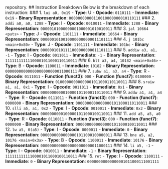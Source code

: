 repository. ## Instruction Breakdown Below is the breakdown of each instruction: ### 1. `lui a0, 0x19` - **Type**: U - **Opcode**: `0110111` - **Immediate**: `0x19` - **Binary Representation**: `00000000000110010000000010110111` ### 2. `addi a0, a0, 1288` - **Type**: I - **Opcode**: `0010011` - **Immediate**: `1288` - **Binary Representation**: `00000101000000001000001010010011` ### 3. `jal 10664 <puts>` - **Type**: J - **Opcode**: `1101111` - **Immediate**: `10664` - **Binary Representation**: `00000010100100000000000011101111` ### 4. `j 101bc <main+0x80>` - **Type**: J - **Opcode**: `1101111` - **Immediate**: `101bc` - **Binary Representation**: `00000010101111000000000011101111` ### 5. `addiw a3, a1, -1` - **Type**: I - **Opcode**: `0011011` - **Immediate**: `-1` - **Binary Representation**: `11111111111100001011000110110011` ### 6. `blt a3, a4, 10182 <main+0x46>` - **Type**: B - **Opcode**: `1100011` - **Immediate**: `10182` - **Binary Representation**: `00000000000000000000000011000111` ### 7. `subw a1, a3, a4` - **Type**: R - **Opcode**: `0111011` - **Function (funct3)**: `000` - **Function (funct7)**: `0100000` - **Binary Representation**: `01000000000000001011000110110011` ### 8. `sraiw a1, a1, 0x1` - **Type**: I - **Opcode**: `0011011` - **Immediate**: `0x1` - **Binary Representation**: `00000000000100001011000110110011` ### 9. `addw a1, a1, a4` - **Type**: R - **Opcode**: `0111011` - **Function (funct3)**: `000` - **Function (funct7)**: `0000000` - **Binary Representation**: `00000000000000001011000110110011` ### 10. `slli a5, a1, 0x2` - **Type**: I - **Opcode**: `0010011` - **Immediate**: `0x2` - **Binary Representation**: `00000000001000001011000100110011` ### 11. `add a5, a5, a0` - **Type**: R - **Opcode**: `0110011` - **Function (funct3)**: `000` - **Function (funct7)**: `0000000` - **Binary Representation**: `00000000000000001011000100110011` ### 12. `lw a5, 0(a5)` - **Type**: I - **Opcode**: `0000011` - **Immediate**: `0` - **Binary Representation**: `00000000000000001011000100000011` ### 13. `bne a5, a2, 10176 <main+0x3a>` - **Type**: B - **Opcode**: `1100011` - **Immediate**: `10176` - **Binary Representation**: `00000000000000000000000011000111` ### 14. `li a5, -1` - **Type**: I - **Opcode**: `0010011` - **Immediate**: `-1` - **Binary Representation**: `11111111111100001011000100110011` ### 15. `ret` - **Type**: I - **Opcode**: `1100111` - **Immediate**: `0` - **Binary Representation**: `00000000000000001011000111001111`
